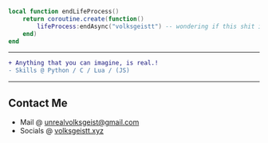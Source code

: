 ```lua
local function endLifeProcess()
    return coroutine.create(function()
        lifeProcess:endAsync("volksgeistt") -- wondering if this shit is real? I can't take it anymore :3
    end)
end
```
----------
```diff
+ Anything that you can imagine, is real.!
- Skills @ Python / C / Lua / (JS)
```
----------
## Contact Me
- Mail @ <a href="mailto:unrealvolksgeist@gmail.com">unrealvolksgeist@gmail.com</a>
- Socials @ [volksgeistt.xyz](https://volksgeistt.xyz)
